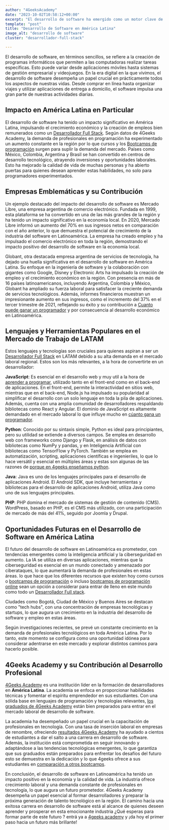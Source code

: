 ```yaml
---
author: "4GeeksAcademy"
date: "2023-10-02T10:58:12+00:00"
excerpt: "El desarrollo de software ha emergido como un motor clave de innovación y crecimiento tecnológico en los países hispanohablantes. En este artículo, exploraremos cómo esta industria está transformando la región."
template: "post"
title: "Desarrollo de Software en América Latina"
image_alt: "desarrollo de software"
cluster: "desarrollador-full-stack"

---
```


El desarrollo de software, en términos sencillos, se refiere a la creación de programas informáticos que permiten a las computadoras realizar tareas específicas. Esto puede variar desde aplicaciones móviles hasta sistemas de gestión empresarial y videojuegos. En la era digital en la que vivimos, el desarrollo de software desempeña un papel crucial en prácticamente todos los aspectos de nuestras vidas. Desde comprar en línea hasta organizar viajes y utilizar aplicaciones de entrega a domicilio, el software impulsa una gran parte de nuestras actividades diarias.

## Impacto en América Latina en Particular

El desarrollo de software ha tenido un impacto significativo en América Latina, impulsando el crecimiento económico y la creación de empleos bien remunerados como un [Desarrollador Full Stack](https://4geeksacademy.com/desarrollador-full-stack-developer). Según datos de 4Geeks Academy, la demanda de profesionales en programación ha experimentado un aumento constante en la región por lo que cursos y los [Bootcamps de programación](https://4geeksacademy.com/es/bootcamp-de-programacion/estudiar-en-un-bootcamp-de-programacion) surgen para suplir la demanda del mercado. Países como México, Colombia, Argentina y Brasil se han convertido en centros de desarrollo tecnológico, atrayendo inversiones y oportunidades laborales. Esto ha mejorado la calidad de vida de muchas personas y ha abierto puertas para quienes desean aprender estas habilidades, no solo para programadores experimentados.

## Empresas Emblemáticas y su Contribución

Un ejemplo destacado del impacto del desarrollo de software es Mercado Libre, una empresa argentina de comercio electrónico. Fundada en 1999, esta plataforma se ha convertido en una de las más grandes de la región y ha tenido un impacto significativo en la economía local. En 2020, Mercado Libre informó un aumento del 70% en sus ingresos netos en comparación con el año anterior, lo que demuestra el potencial de crecimiento de la industria del software en Latinoamérica. La empresa ha creado empleo y ha impulsado el comercio electrónico en toda la región, demostrando el impacto positivo del desarrollo de software en la economía local.

Globant, otra destacada empresa argentina de servicios de tecnología, ha dejado una huella significativa en el desarrollo de software en América Latina. Su enfoque en la ingeniería de software y la colaboración con gigantes como Google, Disney y Electronic Arts ha impulsado la creación de empleo y el crecimiento económico en la región. Con presencia en más de 16 países latinoamericanos, incluyendo Argentina, Colombia y México, Globant ha ampliado su fuerza laboral para satisfacer la creciente demanda de servicios tecnológicos. Además, informes financieros muestran un impresionante aumento en sus ingresos, como el incremento del 37% en el tercer trimestre de 2021, reflejando su éxito y su contribución a [Cuanto puede ganar un programador](https://4geeksacademy.com/es/cuanto-gana-un-programador/cuanto-gana-un-programador) y por consecuencia al desarrollo económico en Latinoamérica.


## Lenguajes y Herramientas Populares en el Mercado de Trabajo de LATAM

Estos lenguajes y tecnologías son cruciales para quienes aspiran a ser un [Desarrollador Full Stack](https://4geeksacademy.com/desarrollador-full-stack-developer) en LATAM debido a su alta demanda en el mercado laboral regional. Estos son los más relevantes, a la hora de convertirte en un desarrollador:

**JavaScript**: Es esencial en el desarrollo web y muy util a la hora de [aprender a programar](https://4geeksacademy.com/es/aprender-a-programar/aprender-a-programar-desde-cero), utilizado tanto en el front-end como en el back-end de aplicaciones. En el front-end, permite la interactividad en sitios web, mientras que en el back-end, Node.js ha impulsado su popularidad al simplificar el desarrollo con un solo lenguaje en toda la pila de aplicaciones. Además, cuenta con una amplia comunidad de desarrolladores respaldando bibliotecas como React y Angular. El dominio de JavaScript es altamente demandado en el mercado laboral lo que influye mucho en [cúanto gana un programador](https://4geeksacademy.com/es/cuanto-gana-un-programador/cuanto-gana-un-programador).

**Python**: Conocido por su sintaxis simple, Python es ideal para principiantes, pero su utilidad se extiende a diversos campos. Se emplea en desarrollo web con frameworks como Django y Flask, en análisis de datos con bibliotecas como NumPy y pandas, y en Inteligencia Artificial con bibliotecas como TensorFlow y PyTorch. También se emplea en automatización, scripting, aplicaciones científicas e ingenieriles, lo que lo hace versátil y esencial en múltiples áreas y estas son algunas de las razones de [porque en 4geeks enseñamos python](https://4geeksacademy.com/us/python-bootcamp/why-we-teach-python-4geeks).

**Java**: Java es uno de los lenguajes principales para el desarrollo de aplicaciones Android. El Android SDK, que incluye herramientas y bibliotecas para el desarrollo de aplicaciones Android, utiliza Java como uno de sus lenguajes principales.

**PHP**: PHP domina el mercado de sistemas de gestión de contenido (CMS). WordPress, basado en PHP, es el CMS más utilizado, con una participación de mercado de más del 41%, seguido por Joomla y Drupal.


## Oportunidades Futuras en el Desarrollo de Software en América Latina

El futuro del desarrollo de software en Latinoamérica es prometedor, con tendencias emergentes como la inteligencia artificial y la ciberseguridad en aumento. La IA se utiliza en diversas aplicaciones, mientras que la ciberseguridad es esencial en un mundo conectado y amenazado por ciberataques, lo que aumentará la demanda de profesionales en estas áreas.  lo que hace que los diferentes recursos que existen hoy como cursos o [bootcamps de programación](https://4geeksacademy.com/es/curso-de-programacion-desde-cero?lang=es) o incluso [bootcamps de programación online](https://4geeksacademy.com/es/coding-campus/online-bootcamp-programacion?lang=es) sean un opción a considerar para entrar de lleno en este mundo como todo un [Desarrollador Full stack](https://4geeksacademy.com/es/coding-bootcamps/desarrollador-full-stack).

Ciudades como Bogotá, Ciudad de México y Buenos Aires se destacan como "tech hubs", con una concentración de empresas tecnológicas y startups, lo que augura un crecimiento en la industria del desarrollo de software y empleo en estas áreas.

Según investigaciones recientes, se prevé un constante crecimiento en la demanda de profesionales tecnológicos en toda América Latina. Por lo tanto, este momento se configura como una oportunidad idónea para considerar adentrarse en este mercado y explorar distintos caminos para hacerlo posible.


## 4Geeks Academy y su Contribución al Desarrollo Profesional

[4Geeks Academy](https://4geeksacademy.com/es/inicio?lang=es) es una institución líder en la formación de desarrolladores en **América Latina**. La academia se enfoca en proporcionar habilidades técnicas y fomentar el espíritu emprendedor en sus estudiantes. Con una sólida base en lenguajes de programación y tecnologías relevantes, [los graduados de 4Geeks Academy](https://4geeksacademy.com/es/alumnos-y-proyectos) están bien preparados para entrar en el mercado laboral de desarrollo de software.

La academia ha desempeñado un papel crucial en la capacitación de profesionales en tecnología. Con una tasa de inserción laboral en empresas de renombre, ofreciendo [resultados 4Geeks Academy](https://4geeksacademy.com/es/resultados) ha ayudado a cientos de estudiantes a dar el salto a una carrera en desarrollo de software. Además, la institución está comprometida en seguir innovando y adaptándose a las tendencias tecnológicas emergentes, lo que garantiza que sus graduados están preparados para enfrentar los desafíos del futuro esto se demuestra en la dedicación y lo que 4geeks ofrece a sus estudiantes en [comparación a otros bootcamps](https://4geeksacademy.com/es/resultados).

En conclusión, el desarrollo de software en Latinoamérica ha tenido un impacto positivo en la economía y la calidad de vida. La industria ofrece crecimiento laboral y una demanda constante de profesionales en tecnología, lo que augura un futuro prometedor. 4Geeks Academy desempeña un papel esencial al formar desarrolladores y preparar la próxima generación de talento tecnológico en la región. El camino hacia una exitosa carrera en desarrollo de software está al alcance de quienes deseen aprender y prosperar en esta emocionante industria ¿Qué esperas para formar parte de este futuro ? entrá ya a [4geeks academy](https://4geeksacademy.com/es/inicio) y ¡da hoy el primer paso hacia un futuro más brillante!

